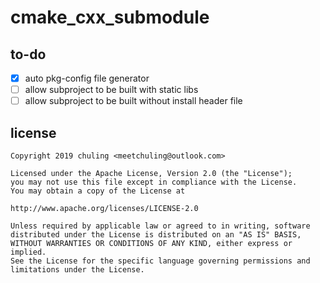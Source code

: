 # cmake_cxx_submodule

## to-do

- [x] auto pkg-config file generator
- [ ] allow subproject to be built with static libs
- [ ] allow subproject to be built without install header file

## license

```
Copyright 2019 chuling <meetchuling@outlook.com>

Licensed under the Apache License, Version 2.0 (the "License");
you may not use this file except in compliance with the License.
You may obtain a copy of the License at

http://www.apache.org/licenses/LICENSE-2.0

Unless required by applicable law or agreed to in writing, software
distributed under the License is distributed on an "AS IS" BASIS,
WITHOUT WARRANTIES OR CONDITIONS OF ANY KIND, either express or implied.
See the License for the specific language governing permissions and
limitations under the License.
```
